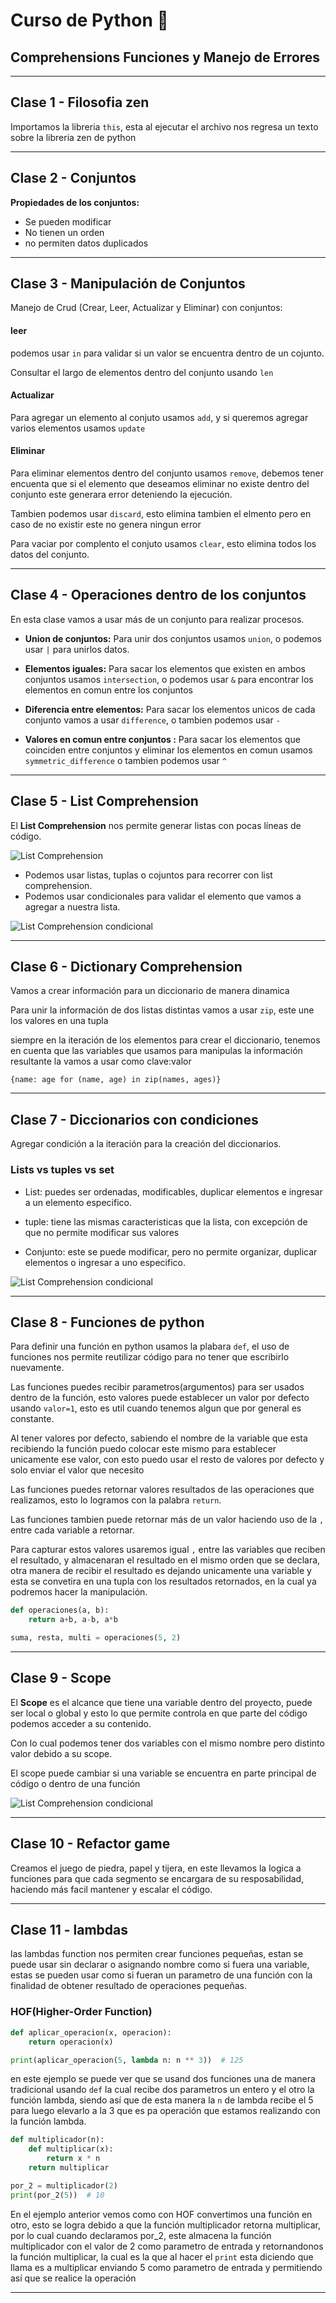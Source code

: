 # Curso de Python 🐍 
## Comprehensions Funciones y Manejo de Errores

---

## Clase 1 - Filosofia zen

Importamos la libreria `this`, esta al ejecutar el archivo nos regresa un texto sobre la libreria zen de python

---

## Clase 2 - Conjuntos

**Propiedades de los conjuntos:**
- Se pueden modificar
- No tienen un orden
- no permiten datos duplicados

---

## Clase 3 - Manipulación de Conjuntos

Manejo de Crud (Crear, Leer, Actualizar y Eliminar) con conjuntos:

#### leer

podemos usar `in` para validar si un valor se encuentra dentro de un cojunto.

Consultar el largo de elementos dentro del conjunto usando `len`

#### Actualizar
Para agregar un elemento al conjuto usamos `add`, y si queremos agregar varios elementos usamos `update`

#### Eliminar

Para eliminar elementos dentro del conjunto usamos `remove`, debemos tener encuenta que si el elemento que deseamos eliminar no existe dentro del conjunto este generara error deteniendo la ejecución.

Tambien podemos usar `discard`, esto elimina tambien el elmento pero en caso de no existir este no genera ningun error 

Para vaciar por complento el conjuto usamos `clear`, esto elimina todos los datos del conjunto.

---

## Clase 4 - Operaciones dentro de los conjuntos

En esta clase vamos a usar más de un conjunto para realizar procesos.

- **Union de conjuntos:** Para unir dos conjuntos usamos `union`, o podemos usar `|` para unirlos datos.

- **Elementos iguales:** Para sacar los elementos que existen en ambos conjuntos usamos `intersection`, o podemos usar `&` para encontrar los elementos en comun entre los conjuntos

- **Diferencia entre elementos:** Para sacar los elementos unicos de cada conjunto vamos a usar `difference`, o tambien podemos usar `-`

- **Valores en comun entre conjuntos :** Para sacar los elementos que coinciden entre conjuntos y eliminar los elementos en comun usamos `symmetric_difference` o tambien podemos usar `^`

---

## Clase 5 - List Comprehension

El **List Comprehension** nos permite generar listas con pocas líneas de código.

![List Comprehension](/pantallazos/list_comprehension.png)

- Podemos usar listas, tuplas o cojuntos para recorrer con list comprehension.
- Podemos usar condicionales para validar el elemento que vamos a agregar a nuestra lista.

![List Comprehension condicional](/pantallazos/list_comprehension_condicional.png)

---

## Clase 6 - Dictionary Comprehension

Vamos a crear información para un diccionario de manera dinamica

Para unir la información de dos listas distintas vamos a usar `zip`, este une los valores en una tupla

siempre en la iteración de los elementos para crear el diccionario, tenemos en cuenta que las variables que usamos para manipulas la información resultante la vamos a usar como clave:valor

`{name: age for (name, age) in zip(names, ages)}`

---

## Clase 7 - Diccionarios con condiciones 

Agregar condición a la iteración para la creación del diccionarios.

### Lists vs tuples vs set

- List: puedes ser ordenadas, modificables, duplicar elementos e ingresar a un elemento especifico.

- tuple: tiene las mismas caracteristicas que la lista, con excepción de que no permite modificar sus valores

- Conjunto: este se puede modificar, pero no permite organizar, duplicar elementos o ingresar a uno especifico.

![List Comprehension condicional](/pantallazos/clase-7.png)

---

## Clase 8 - Funciones de python

Para definir una función en python usamos la plabara `def`, el uso de funciones nos permite reutilizar código para no tener que escribirlo nuevamente.

Las funciones puedes recibir parametros(argumentos) para ser usados dentro de la función, esto valores puede establecer un valor por defecto usando `valor=1`, esto es util cuando tenemos algun que por general es constante.

Al tener valores por defecto, sabiendo el nombre de la variable que esta recibiendo la función puedo colocar este mismo para establecer unicamente ese valor, con esto puedo usar el resto de valores por defecto y solo enviar el valor que necesito

Las funciones puedes retornar valores resultados de las operaciones que realizamos, esto lo logramos con la palabra `return`.

Las funciones tambien puede retornar más de un valor haciendo uso de la `,` entre cada variable a retornar.

Para capturar estos valores usaremos igual `,` entre las variables que reciben el resultado, y almacenaran el resultado en el mismo orden que se declara, otra manera de recibir el resultado es dejando unicamente una variable y esta se convetira en una tupla con los resultados retornados, en la cual ya podremos hacer la manipulación.

```Python
def operaciones(a, b):
    return a+b, a-b, a*b

suma, resta, multi = operaciones(5, 2)

```

---

## Clase 9 - Scope

El **Scope** es el alcance que tiene una variable dentro del proyecto, puede ser local o global y esto lo que permite controla en que parte del código podemos acceder a su contenido.

Con lo cual podemos tener dos variables con el mismo nombre pero distinto valor debido a su scope.

El scope puede cambiar si una variable se encuentra en parte principal de código o dentro de una función

![List Comprehension condicional](/pantallazos/clase-9.png)

---

## Clase 10 - Refactor game

Creamos el juego de piedra, papel y tijera, en este llevamos la logica a funciones para que cada segmento se encargara de su resposabilidad, haciendo más facil mantener y escalar el código.

---

## Clase 11 - lambdas

las lambdas function nos permiten crear funciones pequeñas, estan se puede usar sin declarar o asignando nombre como si fuera una variable, estas se pueden usar como si fueran un parametro de una función con la finalidad de obtener resultado de operaciones pequeñas.

### HOF(Higher-Order Function)

```python
def aplicar_operacion(x, operacion):
    return operacion(x)

print(aplicar_operacion(5, lambda n: n ** 3))  # 125
```

en este ejemplo se puede ver que se usand dos funciones una de manera tradicional usando `def` la cual recibe dos parametros un entero y el otro la función lambda, siendo así que de esta manera la `n` de lambda recibe el 5 para luego elevarlo a la 3 que es pa operación que estamos realizando con la función lambda.

```python
def multiplicador(n):
    def multiplicar(x):
        return x * n
    return multiplicar

por_2 = multiplicador(2)
print(por_2(5))  # 10

```

En el ejemplo anterior vemos como con HOF convertimos una función en otro, esto se logra debido a que la función multiplicador retorna multiplicar, por lo cual cuando declaramos por_2, este almacena la función multiplicador con el valor de 2 como parametro de entrada y retornandonos la función multiplicar, la cual es la que al hacer el `print` esta diciendo que llama es a multiplicar enviando 5 como parametro de entrada y permitiendo así que se realice la operación

---

